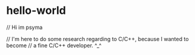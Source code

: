 # hello-world

// Hi im psyma

// I'm here to do some research regarding to C/C++, because I wanted to become
// a fine C/C++ developer. ^_^
